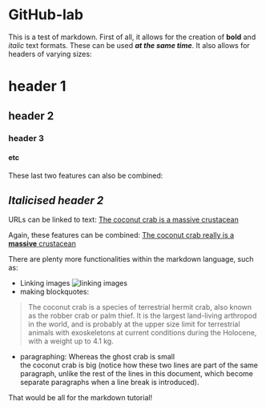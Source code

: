 # GitHub-lab
This is a test of markdown. First of all, it allows for the creation of **bold** and _italic_ text formats. These can be used **_at the same time_**.
It also allows for headers of varying sizes:
# header 1
## header 2
### header 3
#### etc

These last two features can also be combined:
## _Italicised header 2_

URLs can be linked to text:
[The coconut crab is a massive crustacean](https://en.wikipedia.org/wiki/Coconut_crab)

Again, these features can be combined:
[The coconut crab really is a **massive** crustacean](https://en.wikipedia.org/wiki/Coconut_crab)

There are plenty more functionalities within the markdown language, such as:
* Linking images ![linking images](https://allthatsinteresting.com/wordpress/wp-content/uploads/2018/06/coconut-crab-trash-can.jpg)
* making blockquotes:
> The coconut crab is a species of terrestrial hermit crab, also known as the robber crab or palm thief. It is the largest land-living arthropod in the world, and is probably at the upper size limit for terrestrial animals with exoskeletons at current conditions during the Holocene, with a weight up to 4.1 kg.
* paragraphing:
Whereas the ghost crab is small  
the coconut crab is big (notice how these two lines are part of the same paragraph, unlike the rest of the lines in this document, which become separate paragraphs when a line break is introduced).

That would be all for the markdown tutorial!
